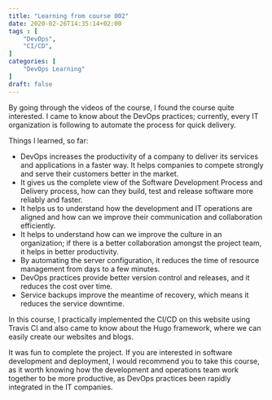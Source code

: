 ```yaml
---
title: "Learning from course 002"
date: 2020-02-26T14:35:14+02:00
tags : [
    "DevOps",
    "CI/CD",
]
categories: [
    "DevOps Learning"
]
draft: false
---
```


By going through the videos of the course, I found the course quite interested. I came to know about the DevOps practices; currently, every IT organization is following to automate the process for quick delivery.

Things I learned, so far:

- DevOps increases the productivity of a company to deliver its services and applications in a faster way. It helps companies to compete strongly and serve their customers better in the market.
- It gives us the complete view of the Software Development Process and Delivery process, how can they build, test and release software more reliably and faster.
- It helps us to understand how the development and IT operations are aligned and how can we improve their communication and collaboration efficiently.
- It helps to understand how can we improve the culture in an organization; if there is a better collaboration amongst the project team, it helps in better productivity.
- By automating the server configuration, it reduces the time of resource management from days to a few minutes.
- DevOps practices provide better version control and releases, and it reduces the cost over time.
- Service backups improve the meantime of recovery, which means it reduces the service downtime.

In this course, I practically implemented the CI/CD on this website using Travis CI and also came to know about the Hugo framework, where we can easily create our websites and blogs. 

It was fun to complete the project. If you are interested in software development and deployment, I would recommend you to take this course, as it worth knowing how the development and operations team work together to be more productive, as DevOps practices been rapidly integrated in the IT companies.




